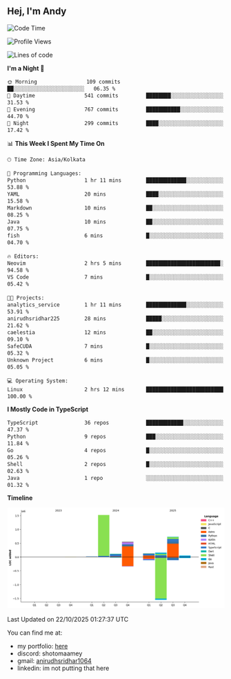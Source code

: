## Hej, I'm Andy

<!--START_SECTION:waka-->
![Code Time](http://img.shields.io/badge/Code%20Time-22%20mins-blue)

![Profile Views](http://img.shields.io/badge/Profile%20Views-28-blue)

![Lines of code](https://img.shields.io/badge/From%20Hello%20World%20I%27ve%20Written-3.3%20million%20lines%20of%20code-blue)

**I'm a Night 🦉** 

```text
🌞 Morning                109 commits         ██░░░░░░░░░░░░░░░░░░░░░░░   06.35 % 
🌆 Daytime                541 commits         ████████░░░░░░░░░░░░░░░░░   31.53 % 
🌃 Evening                767 commits         ███████████░░░░░░░░░░░░░░   44.70 % 
🌙 Night                  299 commits         ████░░░░░░░░░░░░░░░░░░░░░   17.42 % 
```


📊 **This Week I Spent My Time On** 

```text
🕑︎ Time Zone: Asia/Kolkata

💬 Programming Languages: 
Python                   1 hr 11 mins        █████████████░░░░░░░░░░░░   53.88 % 
YAML                     20 mins             ████░░░░░░░░░░░░░░░░░░░░░   15.58 % 
Markdown                 10 mins             ██░░░░░░░░░░░░░░░░░░░░░░░   08.25 % 
Java                     10 mins             ██░░░░░░░░░░░░░░░░░░░░░░░   07.75 % 
fish                     6 mins              █░░░░░░░░░░░░░░░░░░░░░░░░   04.70 % 

🔥 Editors: 
Neovim                   2 hrs 5 mins        ████████████████████████░   94.58 % 
VS Code                  7 mins              █░░░░░░░░░░░░░░░░░░░░░░░░   05.42 % 

🐱‍💻 Projects: 
analytics_service        1 hr 11 mins        █████████████░░░░░░░░░░░░   53.91 % 
anirudhsridhar225        28 mins             █████░░░░░░░░░░░░░░░░░░░░   21.62 % 
caelestia                12 mins             ██░░░░░░░░░░░░░░░░░░░░░░░   09.10 % 
SafeCUDA                 7 mins              █░░░░░░░░░░░░░░░░░░░░░░░░   05.32 % 
Unknown Project          6 mins              █░░░░░░░░░░░░░░░░░░░░░░░░   05.05 % 

💻 Operating System: 
Linux                    2 hrs 12 mins       █████████████████████████   100.00 % 
```

**I Mostly Code in TypeScript** 

```text
TypeScript               36 repos            ████████████░░░░░░░░░░░░░   47.37 % 
Python                   9 repos             ███░░░░░░░░░░░░░░░░░░░░░░   11.84 % 
Go                       4 repos             █░░░░░░░░░░░░░░░░░░░░░░░░   05.26 % 
Shell                    2 repos             █░░░░░░░░░░░░░░░░░░░░░░░░   02.63 % 
Java                     1 repo              ░░░░░░░░░░░░░░░░░░░░░░░░░   01.32 % 
```



**Timeline**

![Lines of Code chart](https://raw.githubusercontent.com/anirudhsridhar225/anirudhsridhar225/main/assets/bar_graph.png)


 Last Updated on 22/10/2025 01:27:37 UTC
<!--END_SECTION:waka-->

You can find me at:
- my portfolio: [here](https://anirudh.foo)
- discord: shotomaamey
- gmail: [anirudhsridhar1064](mailto:anirudhsridhar1064@gmail.com)
- linkedin: im not putting that here
